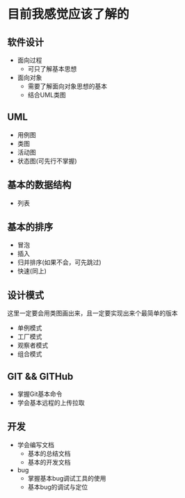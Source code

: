 # 目前我感觉应该了解的
## 软件设计
* 面向过程
  * 可只了解基本思想
* 面向对象
  * 需要了解面向对象思想的基本
  * 结合UML类图
  
## UML
* 用例图
* 类图
* 活动图
* 状态图(可先行不掌握)

## 基本的数据结构
* 列表

## 基本的排序
* 冒泡
* 插入
* 归并排序(如果不会，可先跳过)
* 快速(同上)

## 设计模式
这里一定要会用类图画出来，且一定要实现出来个最简单的版本
* 单例模式
* 工厂模式
* 观察者模式
* 组合模式

## GIT && GITHub
* 掌握Git基本命令
* 学会基本远程的上传拉取

## 开发
* 学会编写文档
  * 基本的总结文档
  * 基本的开发文档
* bug
  * 掌握基本bug调试工具的使用
  * 基本bug的调试与定位
